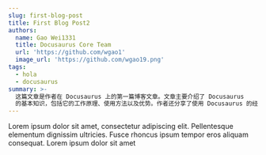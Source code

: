 ```yaml
---
slug: first-blog-post
title: First Blog Post2
authors:
  name: Gao Wei1331
  title: Docusaurus Core Team
  url: 'https://github.com/wgao1'
  image_url: 'https://github.com/wgao19.png'
tags:
  - hola
  - docusaurus
summary: >-
  这篇文章是作者在 Docusaurus 上的第一篇博客文章。文章主要介绍了 Docusaurus
  的基本知识，包括它的工作原理、使用方法以及优势。作者还分享了使用 Docusaurus 的经验。
---
```


Lorem ipsum dolor sit amet, consectetur adipiscing elit. Pellentesque elementum dignissim ultricies. Fusce rhoncus ipsum tempor eros aliquam consequat. Lorem ipsum dolor sit amet
